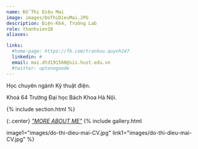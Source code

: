 ```yaml
---
name: Đỗ Thị Diệu Mai
image: images/DoThiDieuMai.JPG
description: Điện-K64, Trưởng Lab
role: thanhvien18
aliases:

links:
  #home-page: https://fb.com/tranhuu.quynh247
  linkedin: #
  email: mai.dtd191560@sis.hust.edu.vn
  #twitter: uptonogoode
---
```


Học chuyên ngành Kỹ thuật điện.

Khoá 64 Trường Đại học Bách Khoa Hà Nội.

{% include section.html %}

{:.center}
 <a href="https://maido.my.canva.site/en-tr-ng-m-c-i-n-t-i-gi-n-thi-t-k-trang-web-h-s-n-ng-l-c-v-thi-t-k-h-a?fbclid=IwAR3R2nlj9DdGIh0SZvwWPrvH9pcL79gf4q7YC5sutd0e9_pjKG1iO00uPig"><i>"MORE ABOUT ME"</i></a>
{% include gallery.html 

image1="images/do-thi-dieu-mai-CV.jpg" link1="images/do-thi-dieu-mai-CV.jpg"
 %}
